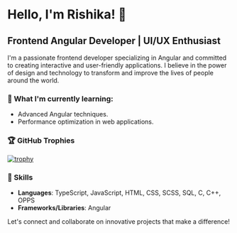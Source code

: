 # Hello, I'm Rishika! 👋

## Frontend Angular Developer | UI/UX Enthusiast

I'm a passionate frontend developer specializing in Angular and committed to creating interactive and user-friendly applications. I believe in the power of design and technology to transform and improve the lives of people around the world.

### 🌱 What I'm currently learning:
- Advanced Angular techniques.
- Performance optimization in web applications.

### 🏆 GitHub Trophies
[![trophy](https://github-profile-trophy.vercel.app/?username=your_username&theme=onedark&column=7)](https://github.com/ryo-ma/github-profile-trophy)

### 💼 Skills
- **Languages**: TypeScript, JavaScript, HTML, CSS, SCSS, SQL, C, C++, OPPS
- **Frameworks/Libraries**: Angular

Let's connect and collaborate on innovative projects that make a difference!

<!--
**rishikarishika/rishikarishika** is a ✨ _special_ ✨ repository because its `README.md` (this file) appears on your GitHub profile.

Here are some ideas to get you started:

- 🔭 I’m currently working on ...
- 🌱 I’m currently learning ...
- 👯 I’m looking to collaborate on ...
- 🤔 I’m looking for help with ...
- 💬 Ask me about ...
- 📫 How to reach me: ...
- 😄 Pronouns: ...
- ⚡ Fun fact: ...
-->

